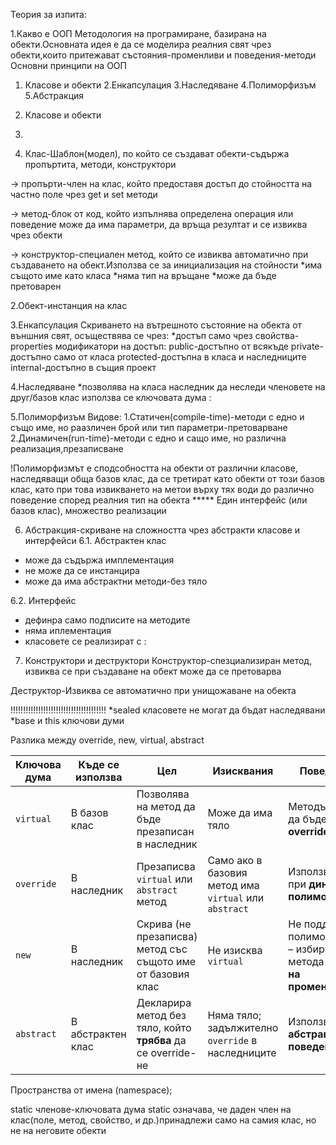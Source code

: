 Теория за изпита:

1.Какво е ООП
Методология на програмиране, базирана на обекти.Основната идея е да се моделира реалния свят чрез обекти,които притежават състояния-променливи и поведения-методи
Основни принципи на ООП

1. Класове и обекти
2.Енкапсулация
3.Наследяване
4.Полиморфизъм
5.Абстракция


2. Класове и обекти
3. 
1. Клас-Шаблон(модел), по който се създават обекти-съдържа пропъртита, методи, конструктори

-> пропърти-член на клас, който предоставя достъп до стойността на частно поле чрез get и set методи

-> метод-блок от код, който изпълнява определена операция или поведение може да има параметри, да връща резултат и се извиква чрез обекти

-> конструктор-специален метод, който се извиква автоматично при създаването на обект.Използва се за инициализация на стойности
*има същото име като класа
*няма тип на връщане
*може да бъде претоварен

2.Обект-инстанция на клас



3.Енкапсулация
Скриването на вътрешното състояние на обекта от външния свят, осъществява се чрез:
*достъп само чрез свойства-properties
модификатори на достъп:
public-достъпно от всякъде
private-достъпно само от класа
protected-достъпна в класа и наследниците
internal-достъпно в същия проект

4.Наследяване
*позволява на класа наследник да неследи членовете на друг/базов клас 
използва се ключовата дума :


5.Полиморфизъм
Видове:
1.Статичен(compile-time)-методи с едно и също име, но раазличен брой или тип параметри-претоварване
2.Динамичен(run-time)-методи с едно и сащо име, но различна реализация,презаписване

!Полиморфизмът е сподсобността на обекти от различни класове, наследяващи обща базов клас, да се третират като обекти от този базов клас, 
като при това извикването на метои върху тях води до различно поведение според реалния тип на обекта
*****	Един интерфейс (или базов клас), множество реализации

6. Абстракция-скриване на сложността чрез абстракти класове и интерфейси
6.1. Абстрактен клас
- може да съдържа имплементация
- не може да се инстанцира
- може да има абстрактни методи-без тяло

6.2. Интерфейс
- дефинра само подписите на методите
- няма иплементация
- класовете се реализират с :

7. Конструктори и деструктори
Конструктор-спезциализиран метод, извиква се при създаване на обект
може да се претоварва

Деструктор-Извиква се автоматично при унищожаване на обекта


!!!!!!!!!!!!!!!!!!!!!!!!!!!!!!!!!!!!!!
*sealed класовете не могат да бъдат наследявани
*base и this ключови думи

Разлика между override, new, virtual, abstract

| Ключова дума | Къде се използва  | Цел                                                          | Изисквания                                            | Поведение                                                            |
| ------------ | ----------------- | ------------------------------------------------------------ | ----------------------------------------------------- | -------------------------------------------------------------------- |
| `virtual`    | В базов клас      | Позволява на метод да бъде презаписан в наследник            | Може да има тяло                                      | Методът може да бъде **override-нат**                                |
| `override`   | В наследник       | Презаписва `virtual` или `abstract` метод                    | Само ако в базовия метод има `virtual` или `abstract` | Използва се при **динамичен полиморфизъм**                           |
| `new`        | В наследник       | Скрива (не презаписва) метод със същото име от базовия клас  | Не изисква `virtual`                                  | Не поддържа полиморфизъм – избира метода **по типа на променливата** |
| `abstract`   | В абстрактен клас | Декларира метод без тяло, който **трябва** да се override-не | Няма тяло; задължително `override` в наследниците     | Използва се за **абстрактно поведение**                              |

Пространства от имена (namespace);

static членове-ключовата дума static означава, че даден член на клас(поле, метод, свойство, и др.)принадлежи само на самия клас, но не на неговите обекти





